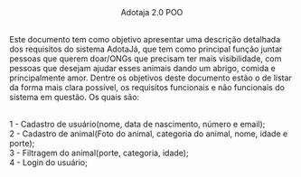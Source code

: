 <center>Adotaja 2.0 POO</center>
<br/>

Este documento tem como objetivo apresentar uma descrição detalhada dos requisitos do sistema AdotaJá, que tem como principal função juntar pessoas que querem doar/ONGs que precisam ter mais visibilidade, com pessoas que desejam ajudar esses animais dando um abrigo, comida e principalmente amor.
Dentre os objetivos deste documento estão o de listar da forma mais clara possível, os requisitos funcionais e não funcionais do sistema em questão. Os quais são:

<br/>
1 - Cadastro de usuário(nome, data de nascimento, número e email); <br/>
2 - Cadastro de animal(Foto do animal, categoria do animal, nome, idade e porte); <br/>
3 - Filtragem do animal(porte, categoria, idade); <br/>
4 - Login do usuário; <br/>


